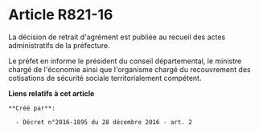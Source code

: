 # Article R821-16

La décision de retrait d'agrément est publiée au recueil des actes administratifs de la préfecture. 

Le préfet en informe le président du conseil départemental, le ministre  chargé de l'économie ainsi que l'organisme chargé du
recouvrement des  cotisations de sécurité sociale territorialement compétent.

**Liens relatifs à cet article**

	**Créé par**:

	  - Décret n°2016-1895 du 28 décembre 2016 - art. 2
